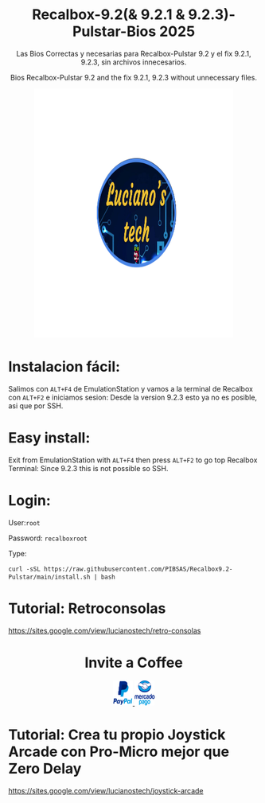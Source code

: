 #                                  <h1 align="center"> Recalbox-9.2(& 9.2.1 & 9.2.3)-Pulstar-Bios 2025</h1>
<p align="center">
Las Bios Correctas y necesarias para Recalbox-Pulstar 9.2 y el fix 9.2.1, 9.2.3, sin archivos innecesarios.
</p>
<p align="center">
Bios Recalbox-Pulstar 9.2 and the fix 9.2.1, 9.2.3 without unnecessary files.
</p>
<p align="center">
<img src="https://raw.githubusercontent.com/PIBSAS/RetroPieBios/master/logov3.png" alt="Raspberry Pi Buenos Aires" width="400" height="500">
</p>


# Instalacion fácil:

Salimos con `ALT+F4` de EmulationStation y vamos a la terminal de Recalbox con `ALT+F2` e iniciamos sesion:
Desde la version 9.2.3 esto ya no es posible, asi que por SSH.

# Easy install:
Exit from EmulationStation with `ALT+F4` then press `ALT+F2` to go top Recalbox Terminal:
Since 9.2.3 this is not possible so SSH. 

# Login:

User:`root`

Password: `recalboxroot`

Type:

```
curl -sSL https://raw.githubusercontent.com/PIBSAS/Recalbox9.2-Pulstar/main/install.sh | bash
```

# Tutorial: Retroconsolas
https://sites.google.com/view/lucianostech/retro-consolas

<h1 align="center"> Invite a Coffee</h1>
<p align="center">
<a href="https://www.paypal.com/paypalme/RaspberryPiBsAs">
<img src="https://raw.githubusercontent.com/PIBSAS/MiPiTV/master/Paypal_2014_logo.png" alt="Invite a Coffee" width="40" height="50">
</a>
<a href="https://link.mercadopago.com.ar/raspberrypibsas">
<img src="https://raw.githubusercontent.com/PIBSAS/MiPiTV/master/MercadoPago.png" alt="Invite a Coffee" width="40" height="50">
</a>
</p>

# Tutorial: Crea tu propio Joystick Arcade con Pro-Micro mejor que Zero Delay
https://sites.google.com/view/lucianostech/joystick-arcade
